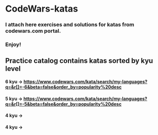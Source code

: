 # CodeWars-katas

### I attach here exercises and solutions for katas from codewars.com portal.
### Enjoy!

## Practice catalog contains katas sorted by kyu level
#### 6 kyu -> https://www.codewars.com/kata/search/my-languages?q=&r[]=-6&beta=false&order_by=popularity%20desc
#### 5 kyu -> https://www.codewars.com/kata/search/my-languages?q=&r[]=-5&beta=false&order_by=popularity%20desc
#### 4 kyu -> 
#### 4 kyu -> 
